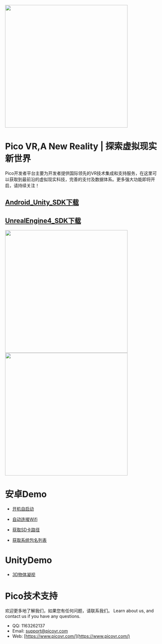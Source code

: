 <a href="https://www.picovr.com/pico_goblin.html"> <img src="https://github.com/PicoSupport/PicoSupport/blob/master/Assets/Pico.jpg" width="400"/> </a>
# **Pico VR,A New Reality | 探索虚拟现实新世界**

Pico开发者平台主要为开发者提供国际领先的VR技术集成和支持服务，在这里可以获取到最前沿的虚拟现实科技，完善的支付及数据体系。更多强大功能即将开启，请持续关注！

## [Android_Unity_SDK下载](http://dev.picovr.com/sdk/index?id=26)

## [UnrealEngine4_SDK下载](http://dev.picovr.com/sdk/index?id=26)


<a href="https://github.com/PicoSupport/PicoSupport/blob/master/android.md"> <img src="https://github.com/PicoSupport/PicoSupport/blob/master/Assets/ning.png" width="400"/> </a><a href="https://github.com/PicoSupport/PicoSupport/blob/master/unity.md"> <img src="https://github.com/PicoSupport/PicoSupport/blob/master/Assets/xigua.png" width="400"/> </a>

# 安卓Demo
* [开机自启动](https://github.com/PicoSupport/BootComplete)

* [自动连接Wifi](https://github.com/PicoSupport/PicoVRWifimanager)

* [获取SD卡路径](https://github.com/PicoSupport/SDCardManager)

* [获取系统包名列表](https://github.com/PicoSupport/PackageManager)

# UnityDemo
* [3D物体凝视](https://github.com/PicoSupport/Unity_Demo_Gaze3dObjectDemo2.7.6)


# Pico技术支持
欢迎更多地了解我们，如果您有任何问题，请联系我们。
Learn about us, and contact us if you have any questions. 
- QQ:  1163262137
- Email:  support@picovr.com
- Web:  [https://www.picovr.com/](https://www.picovr.com/)


